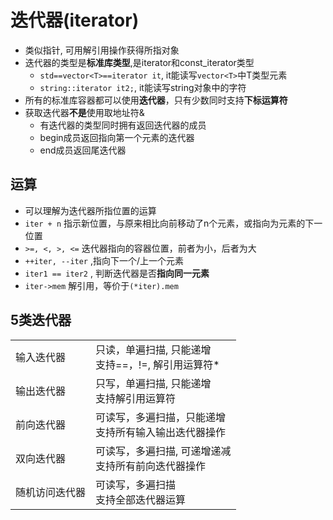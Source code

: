 # 迭代器(iterator)

- 类似指针, 可用解引用操作获得所指对象
- 迭代器的类型是**标准库类型**,是iterator和const_iterator类型
  - `std==vector<T>==iterator it`, it能读写`vector<T>`中T类型元素
  - `string::iterator it2;`, it能读写string对象中的字符
- 所有的标准库容器都可以使用**迭代器**，只有少数同时支持**下标运算符**
- 获取迭代器**不是**使用取地址符&
  - 有迭代器的类型同时拥有返回迭代器的成员
  - begin成员返回指向第一个元素的迭代器
  - end成员返回尾迭代器
	
## 运算
	
- 可以理解为迭代器所指位置的运算    
- `iter + n` 指示新位置，与原来相比向前移动了n个元素，或指向为元素的下一位置
- `>=, <, >, <=` 迭代器指向的容器位置，前者为小，后者为大
- `++iter, --iter` ,指向下一个/上一个元素
- `iter1 == iter2` , 判断迭代器是否**指向同一元素**
- `iter->mem` 解引用，等价于`(*iter).mem`

## 5类迭代器

 <table>
  <tr>
    <td>输入迭代器</td>
    <td>只读，单遍扫描, 只能递增<br>支持==，!=, 解引用运算符*</td>
  </tr>
  <tr>
    <td>输出迭代器</td>
    <td>只写，单遍扫描, 只能递增<br>支持解引用运算符</td>
  </tr>
  <tr>
    <td>前向迭代器</td>
    <td>可读写，多遍扫描，只能递增<br>支持所有输入输出迭代器操作</td>
  </tr>
  <tr>
    <td>双向迭代器</td>
    <td>可读写，多遍扫描, 可递增递减<br>支持所有前向迭代器操作</td>
  </tr>
  <tr>
    <td>随机访问迭代器</td>
    <td>可读写，多遍扫描<br>支持全部迭代器运算</td>
  </tr>
</table>
